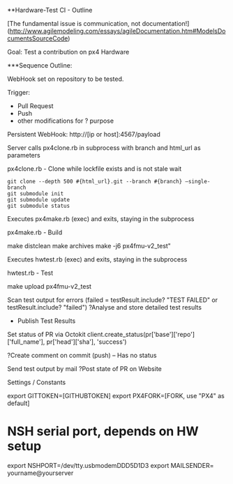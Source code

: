 **Hardware-Test CI - Outline

[The fundamental issue is communication, not documentation!] (http://www.agilemodeling.com/essays/agileDocumentation.htm#ModelsDocumentsSourceCode)

Goal: Test a contribution on px4 Hardware

***Sequence Outline:

WebHook set on repository to be tested.

Trigger:
- Pull Request
- Push
- other modifications for ? purpose

Persistent WebHook: http://[ip or host]:4567/payload


Server calls px4clone.rb in subprocess
with branch and html_url as parameters

px4clone.rb - Clone
while lockfile exists and is not stale wait

    git clone --depth 500 #{html_url}.git --branch #{branch} –single-branch
    git submodule init
    git submodule update
    git submodule status

Executes px4make.rb (exec) and exits, staying in the subprocess

px4make.rb - Build

make distclean
make archives
make -j6 px4fmu-v2_test"

Executes hwtest.rb (exec) and exits, staying in the subprocess

hwtest.rb  - Test

make upload px4fmu-v2_test

Scan test output for errors
(failed = testResult.include? "TEST FAILED"  or testResult.include? "failed")
?Analyse and store detailed test results

- Publish Test Results


Set status of PR via Octokit
client.create_status(pr['base']['repo']['full_name'], pr['head']['sha'], 'success')

?Create comment on commit (push) – Has no status


Send test output by mail
?Post state of PR on Website


Settings / Constants

export GITTOKEN=[GITHUBTOKEN]
export PX4FORK=[FORK, use "PX4" as default]
# NSH serial port, depends on HW setup
export NSHPORT=/dev/tty.usbmodemDDD5D1D3
export MAILSENDER=	yourname@yourserver



